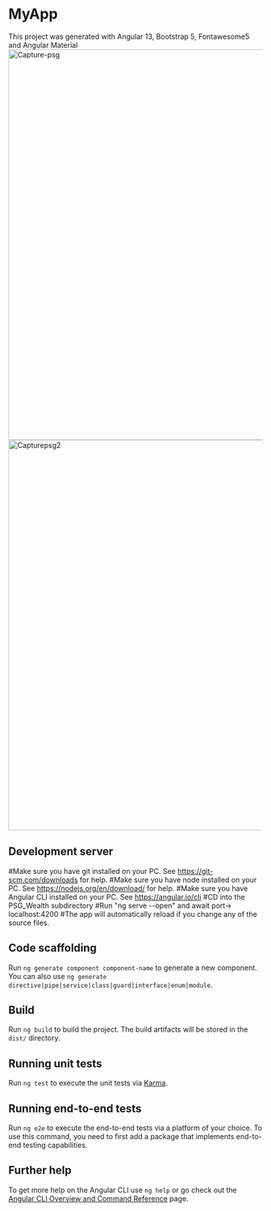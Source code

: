 # MyApp

This project was generated with Angular 13, Bootstrap 5, Fontawesome5 and Angular Material
<img width="773" alt="Capture-psg" src="https://user-images.githubusercontent.com/40579537/188353083-19c78635-684f-41a0-aea3-8da91e82128f.PNG">
<img width="773" alt="Capturepsg2" src="https://user-images.githubusercontent.com/40579537/188356291-80f6b35e-f1b0-4e95-bed9-23a6dd2ff373.PNG">



## Development server
#Make sure you have git installed on your PC. See https://git-scm.com/downloads for help.
#Make sure you have node installed on your PC. See https://nodejs.org/en/download/ for help.
#Make sure you have Angular CLI installed on your PC. See https://angular.io/cli
#CD into the PSG_Wealth subdirectory
#Run "ng serve --open" and await port-> localhost:4200
#The app will automatically reload if you change any of the source files.

## Code scaffolding

Run `ng generate component component-name` to generate a new component. You can also use `ng generate directive|pipe|service|class|guard|interface|enum|module`.

## Build

Run `ng build` to build the project. The build artifacts will be stored in the `dist/` directory.

## Running unit tests

Run `ng test` to execute the unit tests via [Karma](https://karma-runner.github.io).

## Running end-to-end tests

Run `ng e2e` to execute the end-to-end tests via a platform of your choice. To use this command, you need to first add a package that implements end-to-end testing capabilities.

## Further help

To get more help on the Angular CLI use `ng help` or go check out the [Angular CLI Overview and Command Reference](https://angular.io/cli) page.
